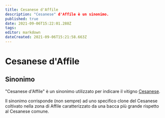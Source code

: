 ```yaml
---
title: Cesanese d'Affile
description: "Cesanese" d'Affile è un sinonimo.
published: true
date: 2021-09-06T15:22:01.288Z
tags: 
editor: markdown
dateCreated: 2021-09-06T15:21:58.663Z
---
```


# Cesanese d'Affile

## Sinonimo
"Cesanese d'Affile" è un sinonimo utilizzato per indicare il vitigno [Cesanese](/vitigni/bacca-nera/cesanese). 

Il sinonimo corrisponde (non sempre) ad uno specifico clone del Cesanese coltivato nella zona di Affile caratterizzato da una bacca più grande rispetto al Cesanese comune.